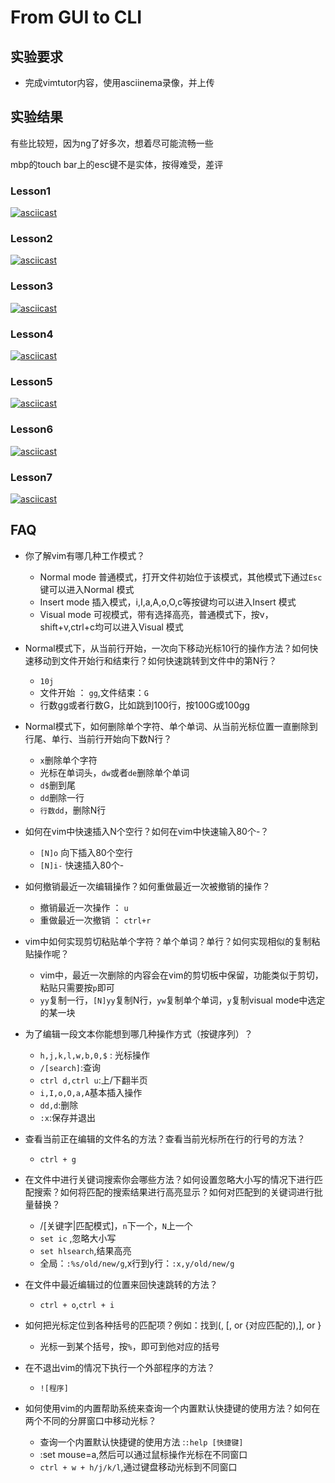 # From GUI to CLI

## 实验要求

- 完成vimtutor内容，使用asciinema录像，并上传

## 实验结果

有些比较短，因为ng了好多次，想着尽可能流畅一些

mbp的touch bar上的esc键不是实体，按得难受，差评

### Lesson1

[![asciicast](https://asciinema.org/a/3LbnZjnrwgsZtV7ONRn60aZAK.svg)](https://asciinema.org/a/3LbnZjnrwgsZtV7ONRn60aZAK)

### Lesson2
[![asciicast](https://asciinema.org/a/A3QA6FIKWLi7QZiGrA5uqUqwH.svg)](https://asciinema.org/a/A3QA6FIKWLi7QZiGrA5uqUqwH)

### Lesson3
[![asciicast](https://asciinema.org/a/w41V1V67QY6bO5OktTX1dTR9a.svg)](https://asciinema.org/a/w41V1V67QY6bO5OktTX1dTR9a)

### Lesson4
[![asciicast](https://asciinema.org/a/951Knf9S1tR0mmewKv9HPVoAP.svg)](https://asciinema.org/a/951Knf9S1tR0mmewKv9HPVoAP)

### Lesson5
[![asciicast](https://asciinema.org/a/tH2Wz08LjjGxd6xTqQOYUW2FD.svg)](https://asciinema.org/a/tH2Wz08LjjGxd6xTqQOYUW2FD)

### Lesson6
[![asciicast](https://asciinema.org/a/i29TlXE19d4vlzUzOecT6GWeX.svg)](https://asciinema.org/a/i29TlXE19d4vlzUzOecT6GWeX)

### Lesson7
[![asciicast](https://asciinema.org/a/i29TlXE19d4vlzUzOecT6GWeX.svg)](https://asciinema.org/a/i29TlXE19d4vlzUzOecT6GWeX)

## FAQ

- 你了解vim有哪几种工作模式？
	- Normal mode 普通模式，打开文件初始位于该模式，其他模式下通过`Esc`键可以进入Normal 模式
	- Insert mode 插入模式，i,I,a,A,o,O,c等按键均可以进入Insert 模式
	- Visual mode 可视模式，带有选择高亮，普通模式下，按v，shift+v,ctrl+c均可以进入Visual 模式
- Normal模式下，从当前行开始，一次向下移动光标10行的操作方法？如何快速移动到文件开始行和结束行？如何快速跳转到文件中的第N行？
	- `10j`
	- 文件开始 ： `gg`,文件结束：`G`
	- 行数gg或者行数G，比如跳到100行，按100G或100gg
- Normal模式下，如何删除单个字符、单个单词、从当前光标位置一直删除到行尾、单行、当前行开始向下数N行？
	- `x`删除单个字符
	- 光标在单词头，`dw`或者`de`删除单个单词
	- `d$`删到尾
	- `dd`删除一行
	- `行数dd`，删除N行
- 如何在vim中快速插入N个空行？如何在vim中快速输入80个-？
	- `[N]o` 向下插入80个空行
	- `[N]i-` 快速插入80个-
- 如何撤销最近一次编辑操作？如何重做最近一次被撤销的操作？
	- 撤销最近一次操作 ： `u`
	- 重做最近一次撤销 ： `ctrl+r`
- vim中如何实现剪切粘贴单个字符？单个单词？单行？如何实现相似的复制粘贴操作呢？
	- vim中，最近一次删除的内容会在vim的剪切板中保留，功能类似于剪切，粘贴只需要按`p`即可
	- `yy`复制一行，`[N]yy`复制N行，`yw`复制单个单词，`y`复制visual mode中选定的某一块
- 为了编辑一段文本你能想到哪几种操作方式（按键序列）？
	- `h,j,k,l,w,b,0,$` : 光标操作
	- `/[search]`:查询
	- `ctrl d,ctrl u`:上/下翻半页
	- `i,I,o,O,a,A`基本插入操作
	- `dd,d`:删除
	- `:x`:保存并退出
- 查看当前正在编辑的文件名的方法？查看当前光标所在行的行号的方法？
	- `ctrl + g`
- 在文件中进行关键词搜索你会哪些方法？如何设置忽略大小写的情况下进行匹配搜索？如何将匹配的搜索结果进行高亮显示？如何对匹配到的关键词进行批量替换？
	- /[关键字|匹配模式]，`n`下一个，`N`上一个
	- `set ic` ,忽略大小写
	- `set hlsearch`,结果高亮
	- 全局：`:%s/old/new/g`,x行到y行：`:x,y/old/new/g`


- 在文件中最近编辑过的位置来回快速跳转的方法？
	- `ctrl + o`,`ctrl + i`

- 如何把光标定位到各种括号的匹配项？例如：找到(, [, or {对应匹配的),], or }
	- 光标一到某个括号，按`%`，即可到他对应的括号

- 在不退出vim的情况下执行一个外部程序的方法？
	- `![程序]`
- 如何使用vim的内置帮助系统来查询一个内置默认快捷键的使用方法？如何在两个不同的分屏窗口中移动光标？
	- 查询一个内置默认快捷键的使用方法 :`:help [快捷键]`
	- :set mouse=a,然后可以通过鼠标操作光标在不同窗口
	- `ctrl + w + h/j/k/l`,通过键盘移动光标到不同窗口


